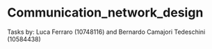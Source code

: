 # Communication_network_design

 Tasks by: Luca Ferraro (10748116) and Bernardo Camajori Tedeschini (10584438)
